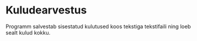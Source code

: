 # Kuludearvestus
Programm salvestab sisestatud kulutused koos tekstiga tekstifaili ning loeb sealt kulud kokku.
